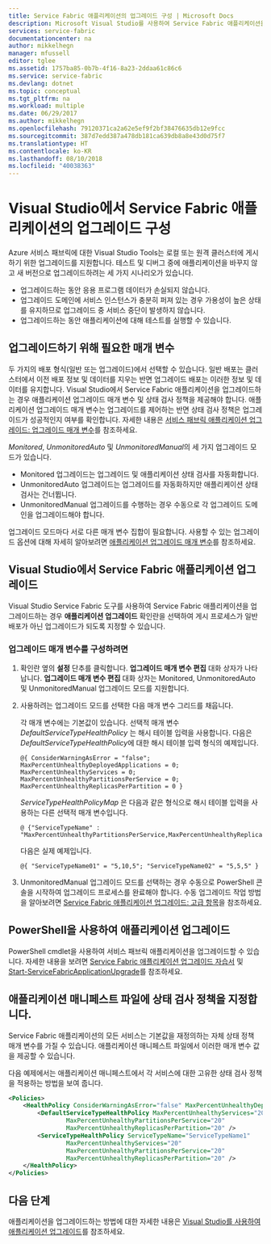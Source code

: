 ```yaml
---
title: Service Fabric 애플리케이션의 업그레이드 구성 | Microsoft Docs
description: Microsoft Visual Studio를 사용하여 Service Fabric 애플리케이션을 업그레이드하기 위한 설정을 구성하는 방법에 대해 알아봅니다.
services: service-fabric
documentationcenter: na
author: mikkelhegn
manager: mfussell
editor: tglee
ms.assetid: 1757ba85-0b7b-4f16-8a23-2ddaa61c86c6
ms.service: service-fabric
ms.devlang: dotnet
ms.topic: conceptual
ms.tgt_pltfrm: na
ms.workload: multiple
ms.date: 06/29/2017
ms.author: mikkelhegn
ms.openlocfilehash: 79120371ca2a62e5ef9f2bf38476635db12e9fcc
ms.sourcegitcommit: 387d7edd387a478db181ca639db8a8e43d0d75f7
ms.translationtype: HT
ms.contentlocale: ko-KR
ms.lasthandoff: 08/10/2018
ms.locfileid: "40038363"
---
```

# <a name="configure-the-upgrade-of-a-service-fabric-application-in-visual-studio"></a>Visual Studio에서 Service Fabric 애플리케이션의 업그레이드 구성
Azure 서비스 패브릭에 대한 Visual Studio Tools는 로컬 또는 원격 클러스터에 게시하기 위한 업그레이드를 지원합니다. 테스트 및 디버그 중에 애플리케이션을 바꾸지 않고 새 버전으로 업그레이드하려는 세 가지 시나리오가 있습니다.

* 업그레이드하는 동안 응용 프로그램 데이터가 손실되지 않습니다.
* 업그레이드 도메인에 서비스 인스턴스가 충분히 퍼져 있는 경우 가용성이 높은 상태를 유지하므로 업그레이드 중 서비스 중단이 발생하지 않습니다.
* 업그레이드하는 동안 애플리케이션에 대해 테스트를 실행할 수 있습니다.

## <a name="parameters-needed-to-upgrade"></a>업그레이드하기 위해 필요한 매개 변수
두 가지의 배포 형식(일반 또는 업그레이드)에서 선택할 수 있습니다. 일반 배포는 클러스터에서 이전 배포 정보 및 데이터를 지우는 반면 업그레이드 배포는 이러한 정보 및 데이터를 유지합니다. Visual Studio에서 Service Fabric 애플리케이션을 업그레이드하는 경우 애플리케이션 업그레이드 매개 변수 및 상태 검사 정책을 제공해야 합니다. 애플리케이션 업그레이드 매개 변수는 업그레이드를 제어하는 반면 상태 검사 정책은 업그레이드가 성공적인지 여부를 확인합니다. 자세한 내용은 [서비스 패브릭 애플리케이션 업그레이드: 업그레이드 매개 변수](service-fabric-application-upgrade-parameters.md)를 참조하세요.

*Monitored*, *UnmonitoredAuto* 및 *UnmonitoredManual*의 세 가지 업그레이드 모드가 있습니다.

* Monitored 업그레이드는 업그레이드 및 애플리케이션 상태 검사를 자동화합니다.
* UnmonitoredAuto 업그레이드는 업그레이드를 자동화하지만 애플리케이션 상태 검사는 건너뜁니다.
* UnmonitoredManual 업그레이드를 수행하는 경우 수동으로 각 업그레이드 도메인을 업그레이드해야 합니다.

업그레이드 모드마다 서로 다른 매개 변수 집합이 필요합니다. 사용할 수 있는 업그레이드 옵션에 대해 자세히 알아보려면 [애플리케이션 업그레이드 매개 변수](service-fabric-application-upgrade-parameters.md)를 참조하세요.

## <a name="upgrade-a-service-fabric-application-in-visual-studio"></a>Visual Studio에서 Service Fabric 애플리케이션 업그레이드
Visual Studio Service Fabric 도구를 사용하여 Service Fabric 애플리케이션을 업그레이드하는 경우 **애플리케이션 업그레이드** 확인란을 선택하여 게시 프로세스가 일반 배포가 아닌 업그레이드가 되도록 지정할 수 있습니다.

### <a name="to-configure-the-upgrade-parameters"></a>업그레이드 매개 변수를 구성하려면
1. 확인란 옆의 **설정** 단추를 클릭합니다. **업그레이드 매개 변수 편집** 대화 상자가 나타납니다. **업그레이드 매개 변수 편집** 대화 상자는 Monitored, UnmonitoredAuto 및 UnmonitoredManual 업그레이드 모드를 지원합니다.
2. 사용하려는 업그레이드 모드를 선택한 다음 매개 변수 그리드를 채웁니다.

    각 매개 변수에는 기본값이 있습니다. 선택적 매개 변수 *DefaultServiceTypeHealthPolicy* 는 해시 테이블 입력을 사용합니다. 다음은 *DefaultServiceTypeHealthPolicy*에 대한 해시 테이블 입력 형식의 예제입니다.

    ```
    @{ ConsiderWarningAsError = "false"; MaxPercentUnhealthyDeployedApplications = 0; MaxPercentUnhealthyServices = 0; MaxPercentUnhealthyPartitionsPerService = 0; MaxPercentUnhealthyReplicasPerPartition = 0 }
    ```

    *ServiceTypeHealthPolicyMap* 은 다음과 같은 형식으로 해시 테이블 입력을 사용하는 다른 선택적 매개 변수입니다.

    ```    
    @ {"ServiceTypeName" : "MaxPercentUnhealthyPartitionsPerService,MaxPercentUnhealthyReplicasPerPartition,MaxPercentUnhealthyServices"}
    ```

    다음은 실제 예제입니다.

    ```
    @{ "ServiceTypeName01" = "5,10,5"; "ServiceTypeName02" = "5,5,5" }
    ```
3. UnmonitoredManual 업그레이드 모드를 선택하는 경우 수동으로 PowerShell 콘솔을 시작하여 업그레이드 프로세스를 완료해야 합니다. 수동 업그레이드 작업 방법을 알아보려면 [Service Fabric 애플리케이션 업그레이드: 고급 항목](service-fabric-application-upgrade-advanced.md)을 참조하세요.

## <a name="upgrade-an-application-by-using-powershell"></a>PowerShell을 사용하여 애플리케이션 업그레이드
PowerShell cmdlet을 사용하여 서비스 패브릭 애플리케이션을 업그레이드할 수 있습니다. 자세한 내용을 보려면 [Service Fabric 애플리케이션 업그레이드 자습서](service-fabric-application-upgrade-tutorial.md) 및 [Start-ServiceFabricApplicationUpgrade](https://docs.microsoft.com/powershell/module/servicefabric/start-servicefabricapplicationupgrade)를 참조하세요.

## <a name="specify-a-health-check-policy-in-the-application-manifest-file"></a>애플리케이션 매니페스트 파일에 상태 검사 정책을 지정합니다.
Service Fabric 애플리케이션의 모든 서비스는 기본값을 재정의하는 자체 상태 정책 매개 변수를 가질 수 있습니다. 애플리케이션 매니페스트 파일에서 이러한 매개 변수 값을 제공할 수 있습니다.

다음 예제에서는 애플리케이션 매니페스트에서 각 서비스에 대한 고유한 상태 검사 정책을 적용하는 방법을 보여 줍니다.

```xml
<Policies>
    <HealthPolicy ConsiderWarningAsError="false" MaxPercentUnhealthyDeployedApplications="20">
        <DefaultServiceTypeHealthPolicy MaxPercentUnhealthyServices="20"               
                MaxPercentUnhealthyPartitionsPerService="20"
                MaxPercentUnhealthyReplicasPerPartition="20" />
        <ServiceTypeHealthPolicy ServiceTypeName="ServiceTypeName1"
                MaxPercentUnhealthyServices="20"
                MaxPercentUnhealthyPartitionsPerService="20"
                MaxPercentUnhealthyReplicasPerPartition="20" />      
    </HealthPolicy>
</Policies>
```
## <a name="next-steps"></a>다음 단계
애플리케이션을 업그레이드하는 방법에 대한 자세한 내용은 [Visual Studio를 사용하여 애플리케이션 업그레이드](service-fabric-application-upgrade-tutorial.md)를 참조하세요.
